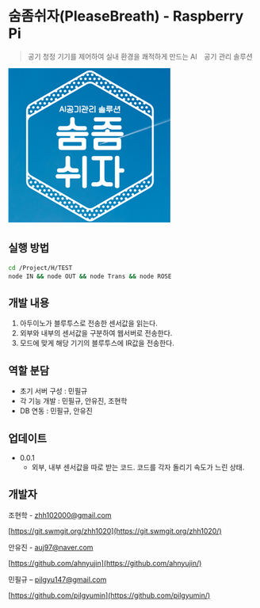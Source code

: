 # 숨좀쉬자(PleaseBreath) - Raspberry Pi
> 공기 청정 기기를 제어하여 실내 환경을 쾌적하게 만드는 AI　공기 관리 솔루션

![pb](./image/pb.png)

## 실행 방법
```sh
cd /Project/H/TEST
node IN && node OUT && node Trans && node ROSE
```

## 개발 내용
1.  아두이노가 블루투스로 전송한 센서값을 읽는다. 
2.  외부와 내부의 센서값을 구분하여 웹서버로 전송한다.
3.  모드에 맞게 해당 기기의 블루투스에 IR값을 전송한다.

## 역할 분담
* 초기 서버 구성 : 민필규
* 각 기능 개발 : 민필규, 안유진, 조현학
* DB 연동 : 민필규, 안유진

## 업데이트
* 0.0.1 
    * 외부, 내부 센서값을 따로 받는 코드. 코드를 각자 돌리기 속도가 느린 상태.

## 개발자

조현학 - zhh102000@gmail.com

[https://git.swmgit.org/zhh1020](https://git.swmgit.org/zhh1020/)

안유진 - auj97@naver.com

[https://github.com/ahnyujin](https://github.com/ahnyujin/)

민필규 – pilgyu147@gmail.com

[https://github.com/pilgyumin](https://github.com/pilgyumin/)

